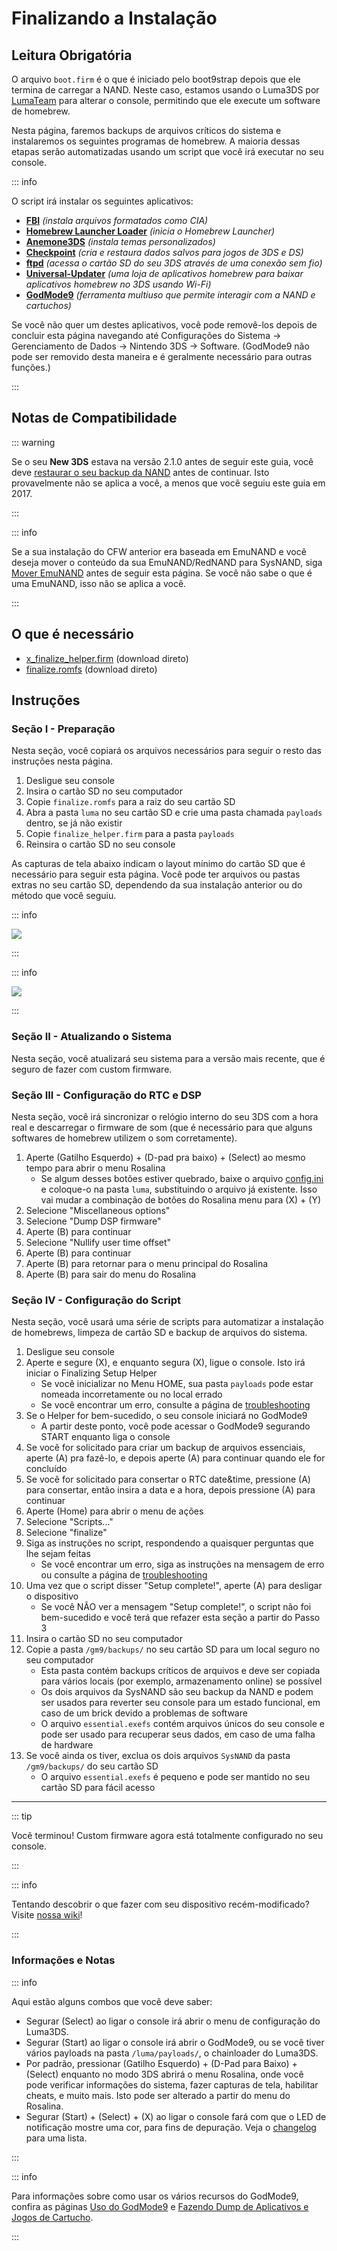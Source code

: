 # Finalizando a Instalação

## Leitura Obrigatória

O arquivo `boot.firm` é o que é iniciado pelo boot9strap depois que ele termina de carregar a NAND. Neste caso, estamos usando o Luma3DS por [LumaTeam](https://github.com/LumaTeam/) para alterar o console, permitindo que ele execute um software de homebrew.

Nesta página, faremos backups de arquivos críticos do sistema e instalaremos os seguintes programas de homebrew. A maioria dessas etapas serão automatizadas usando um script que você irá executar no seu console.

::: info

O script irá instalar os seguintes aplicativos:

- **[FBI](https://github.com/lifehackerhansol/FBI)** _(instala arquivos formatados como CIA)_
- **[Homebrew Launcher Loader](https://github.com/PabloMK7/homebrew_launcher_dummy)** _(inicia o Homebrew Launcher)_
- **[Anemone3DS](https://github.com/astronautlevel2/Anemone3DS)** _(instala temas personalizados)_
- **[Checkpoint](https://github.com/FlagBrew/Checkpoint)** _(cria e restaura dados salvos para jogos de 3DS e DS)_
- **[ftpd](https://github.com/mtheall/ftpd)** _(acessa o cartão SD do seu 3DS através de uma conexão sem fio)_
- **[Universal-Updater](https://github.com/Universal-Team/Universal-Updater/)** _(uma loja de aplicativos homebrew para baixar aplicativos homebrew no 3DS usando Wi-Fi)_
- **[GodMode9](https://github.com/d0k3/GodMode9)** _(ferramenta multiuso que permite interagir com a NAND e cartuchos)_

Se você não quer um destes aplicativos, você pode removê-los depois de concluir esta página navegando até Configurações do Sistema -> Gerenciamento de Dados -> Nintendo 3DS -> Software. (GodMode9 não pode ser removido desta maneira e é geralmente necessário para outras funções.)

:::

## Notas de Compatibilidade

::: warning

Se o seu **New 3DS** estava na versão 2.1.0 antes de seguir este guia, você deve [restaurar o seu backup da NAND](godmode9-usage#restoring-a-nand-backup) antes de continuar. Isto provavelmente não se aplica a você, a menos que você seguiu este guia em 2017.

:::

::: info

Se a sua instalação do CFW anterior era baseada em EmuNAND e você deseja mover o conteúdo da sua EmuNAND/RedNAND para SysNAND, siga [Mover EmuNAND](move-emunand) antes de seguir esta página. Se você não sabe o que é uma EmuNAND, isso não se aplica a você.

:::

## O que é necessário

- [x_finalize_helper.firm](https://github.com/hacks-guide/finalize/releases/latest/download/x_finalize_helper.firm) (download direto)
- [finalize.romfs](https://github.com/hacks-guide/finalize/releases/latest/download/finalize.romfs) (download direto)

## Instruções

### Seção I - Preparação

Nesta seção, você copiará os arquivos necessários para seguir o resto das instruções nesta página.

1. Desligue seu console
2. Insira o cartão SD no seu computador
3. Copie `finalize.romfs` para a raiz do seu cartão SD
4. Abra a pasta `luma` no seu cartão SD e crie uma pasta chamada `payloads` dentro, se já não existir
5. Copie `finalize_helper.firm` para a pasta `payloads`
6. Reinsira o cartão SD no seu console

As capturas de tela abaixo indicam o layout mínimo do cartão SD que é necessário para seguir esta página. Você pode ter arquivos ou pastas extras no seu cartão SD, dependendo da sua instalação anterior ou do método que você seguiu.

::: info

![](/images/screenshots/finalizing-root-layout.png)

:::

::: info

![](/images/screenshots/finalizing-luma-payloads.png)

:::

### Seção II - Atualizando o Sistema

Nesta seção, você atualizará seu sistema para a versão mais recente, que é seguro de fazer com custom firmware.

<!--@include: ./_include/sysupdate.md -->

### Seção III - Configuração do RTC e DSP

Nesta seção, você irá sincronizar o relógio interno do seu 3DS com a hora real e descarregar o firmware de som (que é necessário para que alguns softwares de homebrew utilizem o som corretamente).

1. Aperte (Gatilho Esquerdo) + (D-pad pra baixo) + (Select) ao mesmo tempo para abrir o menu Rosalina
   - Se algum desses botões estiver quebrado, baixe o arquivo [config.ini](/assets/config.ini) e coloque-o na pasta `luma`, substituindo o arquivo já existente. Isso vai mudar a combinação de botões do Rosalina menu para (X) + (Y)
2. Selecione "Miscellaneous options"
3. Selecione "Dump DSP firmware"
4. Aperte (B) para continuar
5. Selecione "Nullify user time offset"
6. Aperte (B) para continuar
7. Aperte (B) para retornar para o menu principal do Rosalina
8. Aperte (B) para sair do menu do Rosalina

### Seção IV - Configuração do Script

Nesta seção, você usará uma série de scripts para automatizar a instalação de homebrews, limpeza de cartão SD e backup de arquivos do sistema.

1. Desligue seu console
2. Aperte e segure (X), e enquanto segura (X), ligue o console. Isto irá iniciar o Finalizing Setup Helper
   - Se você inicializar no Menu HOME, sua pasta `payloads` pode estar nomeada incorretamente ou no local errado
   - Se você encontrar um erro, consulte a página de [troubleshooting](troubleshooting#finalizing-setup)
3. Se o Helper for bem-sucedido, o seu console iniciará no GodMode9
   - A partir deste ponto, você pode acessar o GodMode9 segurando START enquanto liga o console
4. Se você for solicitado para criar um backup de arquivos essenciais, aperte (A) pra fazê-lo, e depois aperte (A) para continuar quando ele for concluído
5. Se você for solicitado para consertar o RTC date&time, pressione (A) para consertar, então insira a data e a hora, depois pressione (A) para continuar
6. Aperte (Home) para abrir o menu de ações
7. Selecione "Scripts..."
8. Selecione "finalize"
9. Siga as instruções no script, respondendo a quaisquer perguntas que lhe sejam feitas
   - Se você encontrar um erro, siga as instruções na mensagem de erro ou consulte a página de [troubleshooting](troubleshooting#finalizing-setup)
10. Uma vez que o script disser "Setup complete!", aperte (A) para desligar o dispositivo
    - Se você NÃO ver a mensagem "Setup complete!", o script não foi bem-sucedido e você terá que refazer esta seção a partir do Passo 3
11. Insira o cartão SD no seu computador
12. Copie a pasta `/gm9/backups/` no seu cartão SD para um local seguro no seu computador
    - Esta pasta contém backups críticos de arquivos e deve ser copiada para vários locais (por exemplo, armazenamento online) se possível
    - Os dois arquivos da SysNAND são seu backup da NAND e podem ser usados para reverter seu console para um estado funcional, em caso de um brick devido a problemas de software
    - O arquivo `essential.exefs` contém arquivos únicos do seu console e pode ser usado para recuperar seus dados, em caso de uma falha de hardware
13. Se você ainda os tiver, exclua os dois arquivos `SysNAND` da pasta `/gm9/backups/` do seu cartão SD
    - O arquivo `essential.exefs` é pequeno e pode ser mantido no seu cartão SD para fácil acesso

___

::: tip

Você terminou! Custom firmware agora está totalmente configurado no seu console.

:::

::: info

Tentando descobrir o que fazer com seu dispositivo recém-modificado? Visite [nossa wiki](https://wiki.hacks.guide/wiki/3DS:Things_to_do)!

:::

### Informações e Notas

::: info

Aqui estão alguns combos que você deve saber:

- Segurar (Select) ao ligar o console irá abrir o menu de configuração do Luma3DS.
- Segurar (Start) ao ligar o console irá abrir o GodMode9, ou se você tiver vários payloads na pasta `/luma/payloads/`, o chainloader do Luma3DS.
- Por padrão, pressionar (Gatilho Esquerdo) + (D-Pad para Baixo) + (Select) enquanto no modo 3DS abrirá o menu Rosalina, onde você pode verificar informações do sistema, fazer capturas de tela, habilitar cheats, e muito mais. Isto pode ser alterado a partir do menu do Rosalina.
- Segurar (Start) + (Select) + (X) ao ligar o console fará com que o LED de notificação mostre uma cor, para fins de depuração. Veja o [changelog](https://github.com/SciresM/boot9strap/releases/tag/1.4) para uma lista.

:::

::: info

Para informações sobre como usar os vários recursos do GodMode9, confira as páginas [Uso do GodMode9](godmode9-usage) e [Fazendo Dump de Aplicativos e Jogos de Cartucho](dumping-titles-and-game-cartridges).

:::
